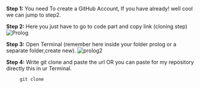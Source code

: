  **Step 1:** You need To create a GitHub Account, If you have already! well cool we can jump to step2.
 
 **Step 2:** Here you just have to go to code part and copy link (cloning step)
![Prolog](https://user-images.githubusercontent.com/98898049/197361008-5d66ad9d-ecf1-4304-a044-8d18f5364ef6.png)

**Step 3:** Open Terminal (remember here inside your folder prolog or a separate folder,create new).
![prolog2](https://user-images.githubusercontent.com/98898049/197362047-bafdc754-6598-4629-b41b-b96d2034e924.png)

**Step 4:** Write git clone and paste the url OR you can paste for my repository directly this in ur Terminal.

         git clone 
         


